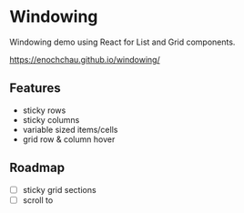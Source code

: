 # Windowing

Windowing demo using React for List and Grid components.

https://enochchau.github.io/windowing/ 

## Features

- sticky rows
- sticky columns
- variable sized items/cells
- grid row & column hover

## Roadmap

- [ ] sticky grid sections
- [ ] scroll to
